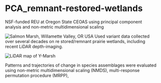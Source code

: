 # PCA_remnant-restored-wetlands
NSF-funded REU at Oregon State CEOAS using principal component analysis and non-metric multidimensional scaling 

![Salmon Marsh, Willamette Valley, OR USA](https://github.com/salmon-marsh.png)
Used variant data collected over several decades on re
stored/remnant prairie wetlands, including recent LiDAR depth-imaging.

![LiDAR map of Y-Marsh](https://github.com/LiDAR/SalmonRiverEstuary.jpg)

Patterns and trajectories of change in species assemblages were evaluated using non-metric multidimensional scaling (NMDS), multi-response permutation procedure (MRPP),
